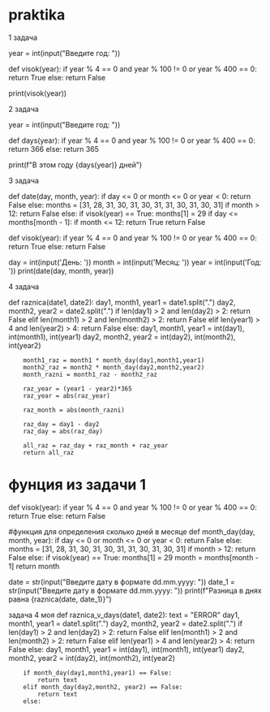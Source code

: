 # praktika
1 задача

year = int(input("Введите год: "))

def visok(year):
    if year % 4 == 0 and year % 100 != 0 or year % 400 == 0:
        return True
    else:
        return False

print(visok(year))




2 задача

year = int(input("Введите год: "))

def days(year):
    if year % 4 == 0 and year % 100 != 0 or year % 400 == 0:
        return 366
    else:
        return 365

print(f"В этом году {days(year)} дней")


3 задача

def date(day, month, year):
    if day <= 0 or month <= 0 or year < 0:
        return False
    else:
        months = [31, 28, 31, 30, 31, 30, 31, 31, 30, 31, 30, 31]
        if month > 12:
           return False
        else:
            if visok(year) == True:  months[1] = 29
            if day <= months[month - 1]:
                if month <= 12:
                    return True
            return False
       
       
def visok(year):
    if year % 4 == 0 and year % 100 != 0 or year % 400 == 0:
        return True
    else:
        return False

day = int(input('День: '))
month = int(input('Месяц: '))
year = int(input('Год: '))
print(date(day, month, year))



4 задача

def raznica(date1, date2):
    day1, month1, year1 = date1.split(".")
    day2, month2, year2 = date2.split(".")
    if len(day1) > 2 and len(day2) > 2:
        return False
    elif len(month1) > 2 and len(month2) > 2:
        return False
    elif len(year1) > 4 and len(year2) > 4:
        return False
    else:
        day1, month1, year1 = int(day1), int(month1), int(year1)
        day2, month2, year2 = int(day2), int(month2), int(year2)
        
        month1_raz = month1 * month_day(day1,month1,year1)
        month2_raz = month2 * month_day(day2,month2,year2)
        month_razni = month1_raz - month2_raz

        raz_year = (year1 - year2)*365
        raz_year = abs(raz_year)
        
        raz_month = abs(month_razni)
        
        raz_day = day1 - day2
        raz_day = abs(raz_day)

        all_raz = raz_day + raz_month + raz_year
        return all_raz


# фунция из задачи 1
def visok(year):
    if year % 4 == 0 and year % 100 != 0 or year % 400 == 0:
        return True 
    else: 
        return False

#функция для определения сколько дней в месяце
def month_day(day, month, year):
    if day <= 0 or month <= 0 or year < 0:
        return False
    else:
        months = [31, 28, 31, 30, 31, 30, 31, 31, 30, 31, 30, 31]
        if month > 12:
           return False
        else:
            if visok(year) == True:  months[1] = 29
            month = months[month - 1]
            return month


date = str(input("Введите дату в формате dd.mm.yyyy: "))
date_1 = str(input("Введите дату в формате dd.mm.yyyy: "))
print(f"Разница в днях равна {raznica(date, date_1)}")



задача 4 моя
def raznica_v_days(date1, date2):
    text = "ERROR"
    day1, month1, year1 = date1.split(".")
    day2, month2, year2 = date2.split(".")
    if len(day1) > 2 and len(day2) > 2:
        return False
    elif len(month1) > 2 and len(month2) > 2:
        return False
    elif len(year1) > 4 and len(year2) > 4:
        return False
    else:
        day1, month1, year1 = int(day1), int(month1), int(year1)
        day2, month2, year2 = int(day2), int(month2), int(year2)
        
        if month_day(day1,month1,year1) == False:
            return text
        elif month_day(day2,month2, year2) == False:
            return text
        else:
            
